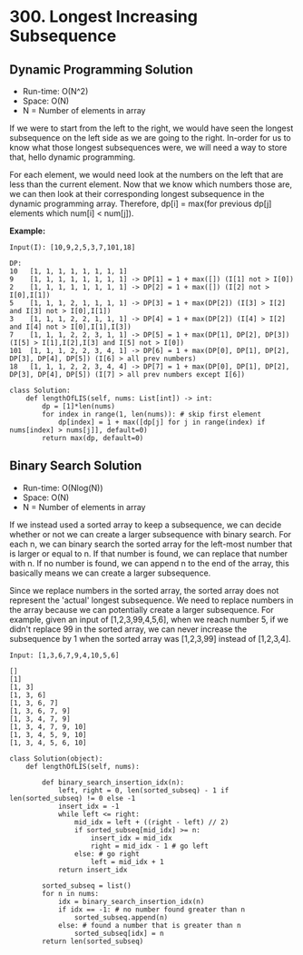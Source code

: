 # 300. Longest Increasing Subsequence

## Dynamic Programming Solution
- Run-time: O(N^2)
- Space: O(N)
- N = Number of elements in array

If we were to start from the left to the right, we would have seen the longest subsequence on the left side as we are going to the right.
In-order for us to know what those longest subsequences were, we will need a way to store that, hello dynamic programming.

For each element, we would need look at the numbers on the left that are less than the current element.
Now that we know which numbers those are, we can then look at their corresponding longest subsequence in the dynamic programming array.
Therefore, dp[i] = max(for previous dp[j] elements which num[i] < num[j]).

**Example:**
```
Input(I): [10,9,2,5,3,7,101,18]

DP:
10   [1, 1, 1, 1, 1, 1, 1, 1]
9    [1, 1, 1, 1, 1, 1, 1, 1] -> DP[1] = 1 + max([]) (I[1] not > I[0])
2    [1, 1, 1, 1, 1, 1, 1, 1] -> DP[2] = 1 + max([]) (I[2] not > I[0],I[1])
5    [1, 1, 1, 2, 1, 1, 1, 1] -> DP[3] = 1 + max(DP[2]) (I[3] > I[2] and I[3] not > I[0],I[1])
3    [1, 1, 1, 2, 2, 1, 1, 1] -> DP[4] = 1 + max(DP[2]) (I[4] > I[2] and I[4] not > I[0],I[1],I[3])
7    [1, 1, 1, 2, 2, 3, 1, 1] -> DP[5] = 1 + max(DP[1], DP[2], DP[3]) (I[5] > I[1],I[2],I[3] and I[5] not > I[0])
101  [1, 1, 1, 2, 2, 3, 4, 1] -> DP[6] = 1 + max(DP[0], DP[1], DP[2], DP[3], DP[4], DP[5]) (I[6] > all prev numbers)
18   [1, 1, 1, 2, 2, 3, 4, 4] -> DP[7] = 1 + max(DP[0], DP[1], DP[2], DP[3], DP[4], DP[5]) (I[7] > all prev numbers except I[6])
```

```
class Solution:
    def lengthOfLIS(self, nums: List[int]) -> int:
        dp = [1]*len(nums)
        for index in range(1, len(nums)): # skip first element
            dp[index] = 1 + max([dp[j] for j in range(index) if nums[index] > nums[j]], default=0)
        return max(dp, default=0)
```

## Binary Search Solution
- Run-time: O(Nlog(N))
- Space: O(N)
- N = Number of elements in array

If we instead used a sorted array to keep a subsequence, we can decide whether or not we can create a larger subsequence with binary search.
For each n, we can binary search the sorted array for the left-most number that is larger or equal to n.
If that number is found, we can replace that number with n.
If no number is found, we can append n to the end of the array, this basically means we can create a larger subsequence.

Since we replace numbers in the sorted array, the sorted array does not represent the 'actual' longest subsequence.
We need to replace numbers in the array because we can potentially create a larger subsequence.
For example, given an input of [1,2,3,99,4,5,6], when we reach number 5, if we didn't replace 99 in the sorted array, we can never increase the subsequence by 1 when the sorted array was [1,2,3,99] instead of [1,2,3,4].

```
Input: [1,3,6,7,9,4,10,5,6]

[]
[1]
[1, 3]
[1, 3, 6]
[1, 3, 6, 7]
[1, 3, 6, 7, 9]
[1, 3, 4, 7, 9]
[1, 3, 4, 7, 9, 10]
[1, 3, 4, 5, 9, 10]
[1, 3, 4, 5, 6, 10]
```

```
class Solution(object):
    def lengthOfLIS(self, nums):

        def binary_search_insertion_idx(n):
            left, right = 0, len(sorted_subseq) - 1 if len(sorted_subseq) != 0 else -1
            insert_idx = -1
            while left <= right:
                mid_idx = left + ((right - left) // 2)
                if sorted_subseq[mid_idx] >= n:
                    insert_idx = mid_idx
                    right = mid_idx - 1 # go left
                else: # go right
                    left = mid_idx + 1
            return insert_idx

        sorted_subseq = list()
        for n in nums:
            idx = binary_search_insertion_idx(n)
            if idx == -1: # no number found greater than n
                sorted_subseq.append(n)
            else: # found a number that is greater than n
                sorted_subseq[idx] = n
        return len(sorted_subseq)
```

